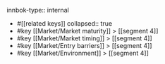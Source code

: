 innbok-type:: internal
- #[[related keys]]
collapsed:: true
- #key [[Market/Market maturity]] > [[segment 4]]
- #key [[Market/Market timing]] > [[segment 4]]
- #key [[Market/Entry barriers]] > [[segment 4]]
- #key [[Market/Environment]] > [[segment 4]]


